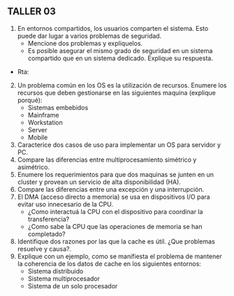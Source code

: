 ## TALLER 03

1. En entornos compartidos, los usuarios comparten el sistema. Esto puede dar lugar a varios
problemas de seguridad.
    * Mencione dos problemas y expliquelos.
    * Es posible asegurar el mismo grado de seguridad en un sistema compartido que en un
sistema dedicado. Explique su respuesta.

- Rta:

2. Un problema común en los OS es la utilización de recursos. Enumere los recursos que deben
gestionarse en las siguientes maquina (explique porqué):
    * Sistemas embebidos
    * Mainframe
    * Workstation
    * Server
    * Mobile
3. Caracterice dos casos de uso para implementar un OS para servidor y PC.
4. Compare las diferencias entre multiprocesamiento simétrico y asimétrico.
5. Enumere los requerimientos para que dos maquinas se junten en un cluster y provean un
servicio de alta disponibilidad (HA).
6. Compare las diferencias entre una excepción y una interrupción.
7. El DMA (acceso directo a memoria) se usa en dispositivos I/O para evitar uso innecesario de la
CPU.
    * ¿Como interactuá la CPU con el dispositivo para coordinar la transferencia?
    * ¿Como sabe la CPU que las operaciones de memoria se han completado?
8. Identifique dos razones por las que la cache es útil. ¿Que problemas resuelve y causa?.
9. Explique con un ejemplo, como se manifiesta el problema de mantener la coherencia de los
datos de cache en los siguientes entornos:
    * Sistema distribuido
    * Sistema multiprocesador
    * Sistema de un solo procesador
